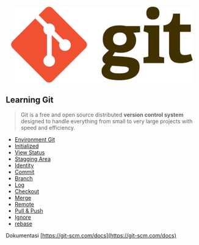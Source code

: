 <p align="center">
  <img src="images/Git-logo.svg" witdh="650" height="200" alt="Logo-Git"/>
</p>

 ## Learning Git
> Git is a free and open source distributed <b>version control system</b> designed to handle everything from small to very large projects with speed and efficiency.
- [Environment Git](guides/001/README.md)
- [Initialized](guides/002/README.md)
- [View Status](guides/003/README.md)
- [Stagging Area](guides/004/README.md)
- [Identity](guides/005/README.md)
- [Commit](guides/006/README.md)
- [Branch](guides/007/README.md)
- [Log](guides/008/README.md)
- [Checkout](guides/009/README.md)
- [Merge](guides/010/README.md)
- [Remote](guides/011/README.md)
- [Pull & Push](guides/012/README.md)
- [Ignore](guides/013/README.md)
- [rebase](guides/014/README.md)

Dokumentasi [https://git-scm.com/docs](https://git-scm.com/docs)
